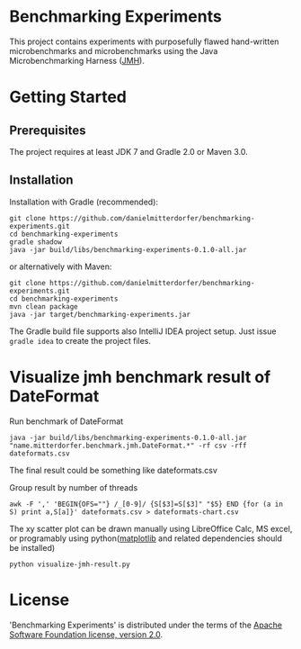Benchmarking Experiments
========================

This project contains experiments with purposefully flawed hand-written microbenchmarks and microbenchmarks using the Java Microbenchmarking Harness ([JMH](http://openjdk.java.net/projects/code-tools/jmh)).

# Getting Started

## Prerequisites

The project requires at least JDK 7 and Gradle 2.0 or Maven 3.0.

## Installation

Installation with Gradle (recommended):

```
git clone https://github.com/danielmitterdorfer/benchmarking-experiments.git
cd benchmarking-experiments
gradle shadow
java -jar build/libs/benchmarking-experiments-0.1.0-all.jar
```

or alternatively with Maven:

```
git clone https://github.com/danielmitterdorfer/benchmarking-experiments.git
cd benchmarking-experiments
mvn clean package
java -jar target/benchmarking-experiments.jar
```

The Gradle build file supports also IntelliJ IDEA project setup. Just issue `gradle idea` to create the project files.

# Visualize jmh benchmark result of DateFormat
Run benchmark of DateFormat
```
java -jar build/libs/benchmarking-experiments-0.1.0-all.jar "name.mitterdorfer.benchmark.jmh.DateFormat.*" -rf csv -rff dateformats.csv
```

The final result could be something like dateformats.csv

Group result by number of threads
```
awk -F ',' 'BEGIN{OFS=""} /_[0-9]/ {S[$3]=S[$3]" "$5} END {for (a in S) print a,S[a]}' dateformats.csv > dateformats-chart.csv
```

The xy scatter plot can be drawn manually using LibreOffice Calc, MS excel, or programably using python([matplotlib](http://matplotlib.org/users/installing.html) and related dependencies should be installed)
```
python visualize-jmh-result.py
```
 
# License

'Benchmarking Experiments' is distributed under the terms of the [Apache Software Foundation license, version 2.0](http://www.apache.org/licenses/LICENSE-2.0.html).
